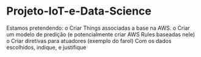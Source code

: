# Projeto-IoT-e-Data-Science

Estamos pretendendo:
o	Criar Things associadas a base na AWS.
o	Criar um modelo de predição (e potencialmente criar AWS Rules baseadas nele)
o	Criar diretivas para atuadores (exemplo do farol)
Com os dados escolhidos, indique, e justifique
